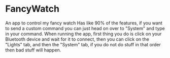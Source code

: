 # FancyWatch
An app to control my fancy watch
Has like 90% of the features, if you want to send a custom command you can just head on over to "System" and type in your command.
When running the app, first thing you do is click on your Bluetooth device and wait for it to connect, then you can click on the "Lights" tab, and then the "System" tab, if you do not do stuff in that order then bad stuff will happen.
